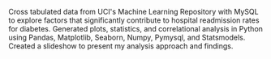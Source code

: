 Cross tabulated data from UCI's Machine Learning Repository with MySQL to explore factors that significantly contribute to hospital readmission rates for diabetes. Generated plots, statistics, and correlational analysis in Python using Pandas, Matplotlib, Seaborn, Numpy, Pymysql, and Statsmodels. Created a slideshow to present my analysis approach and findings.
